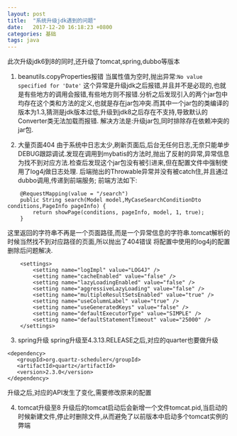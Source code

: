 ```yaml
---
layout: post
title:  "系统升级jdk遇到的问题"
date:   2017-12-20 16:18:23 +0800
categories: 基础
tags: java
---
```


此次升级jdk6到8的同时,还升级了tomcat,spring,dubbo等版本

1. beanutils.copyProperties报错
当属性值为空时,抛出异常:`No value specified for 'Date'`
这个异常是升级jdk之后报错,并且并不是必现的,也就是有些地方的调用会报错,有些地方则不报错.分析之后发现引入的两个jar包中均存在这个类和方法的定义,也就是存在jar包冲突.而其中一个jar包的类编译的版本为1.3,猜测是jdk版本过低,升级到jdk8之后存在不支持,导致默认的Converter类无法加载而报错.
解决方法是:升级jar包,同时排除存在依赖冲突的jar包.

2. 大量页面404
由于系统中日志太少,刷新页面后,后台无任何日志,无奈只能单步DEBUG跟踪调试.发现在调用到mybatis的方法时,抛出了反射的异常,异常信息为找不到对应方法.检查后发现这个jar包没有被引进来,但在配置文件中强制使用了log4j做日志处理.
后端抛出的Throwable异常并没有被catch住,并且通过dubbo调用,传递到前端服务;
前端方法如下:
~~~
	@RequestMapping(value = "/search")
	public String search(Model model,MyCaseSearchConditionDto conditions,PageInfo pageInfo) {
        return showPage(conditions, pageInfo, model, 1, true);
	}
~~~
这里返回的字符串不再是一个页面路径,而是一个异常信息的字符串.tomcat解析的时候当然找不到对应路径的页面,所以抛出了404错误
将配置中使用的log4j的配置删除后问题解决.
~~~
	<settings>
		<setting name="logImpl" value="LOG4J" />
		<setting name="cacheEnabled" value="false" />
		<setting name="lazyLoadingEnabled" value="false" />
		<setting name="aggressiveLazyLoading" value="false" />
		<setting name="multipleResultSetsEnabled" value="true" />
		<setting name="useColumnLabel" value="true" />
		<setting name="useGeneratedKeys" value="false" />
		<setting name="defaultExecutorType" value="SIMPLE" />
		<setting name="defaultStatementTimeout" value="25000" />
	</settings>
~~~

3. spring升级
spring升级至4.3.13.RELEASE之后,对应的quarter也要做升级
~~~
<dependency>
   <groupId>org.quartz-scheduler</groupId>
   <artifactId>quartz</artifactId>
   <version>2.3.0</version>
</dependency>
~~~
升级之后,对应的API发生了变化,需要修改原来的配置

4. tomcat升级至8
升级后的tomcat启动后会新增一个文件tomcat.pid,当启动的时候新建文件,停止时删除文件,从而避免了以前版本中启动多个tomcat实例的弊端